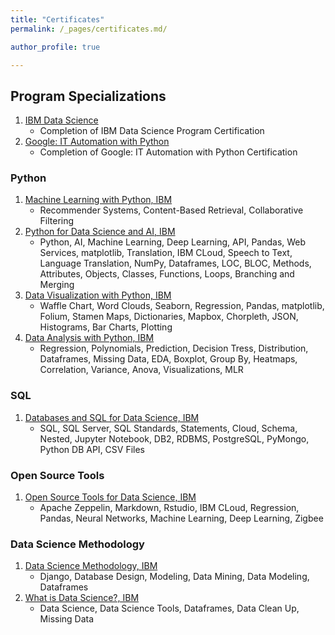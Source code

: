 ```yaml
---
title: "Certificates"
permalink: /_pages/certificates.md/

author_profile: true

---
```


## Program Specializations

1. [IBM Data Science](https://www.coursera.org/account/accomplishments/specialization/GYCKT9JHP337 "IBM Data Science")
   - Completion of IBM Data Science Program Certification
2. [Google: IT Automation with Python](https://www.coursera.org/account/accomplishments/verify/YTXAL2L8QJBD "Google: IT Automation with Python")
   - Completion of Google: IT Automation with Python Certification

### Python
1. [Machine Learning with Python, IBM](https://www.coursera.org/account/accomplishments/verify/A5NA6EUL5QZN "Machine Learning with Python, IBM")
   - Recommender Systems, Content-Based Retrieval, Collaborative Filtering
2. [Python for Data Science and AI, IBM](https://www.coursera.org/account/accomplishments/verify/N3WGRJN55JM9 "Python for Data Science and AI, IBM")
   - Python, AI, Machine Learning, Deep Learning, API, Pandas, Web Services, matplotlib, Translation, IBM CLoud, Speech to Text, Language Translation, NumPy, Dataframes, LOC, BLOC, Methods, Attributes, Objects, Classes, Functions, Loops, Branching and Merging
3. [Data Visualization with Python, IBM](https://www.coursera.org/account/accomplishments/verify/F9W3EW2EVM4H "Data Visualization with Python, IBM")
   - Waffle Chart, Word Clouds, Seaborn, Regression, Pandas, matplotlib, Folium, Stamen Maps, Dictionaries, Mapbox, Chorpleth, JSON, Histograms, Bar Charts, Plotting
4. [Data Analysis with Python, IBM](https://www.coursera.org/account/accomplishments/verify/7RGGUNZ3NY7W "Data Analysis with Python, IBM")
   - Regression, Polynomials, Prediction, Decision Tress, Distribution, Dataframes, Missing Data, EDA, Boxplot, Group By, Heatmaps, Correlation, Variance, Anova, Visualizations, MLR

### SQL
1. [Databases and SQL for Data Science, IBM](https://www.coursera.org/account/accomplishments/verify/AGXYMXGVPUTW "Databases and SQL for Data Science, IBM")
   - SQL, SQL Server, SQL Standards, Statements, Cloud, Schema, Nested, Jupyter Notebook, DB2, RDBMS, PostgreSQL, PyMongo, Python DB API, CSV Files

### Open Source Tools
1. [Open Source Tools for Data Science, IBM](https://www.coursera.org/account/accomplishments/verify/46BJZNEXKTBF "Open Source Tools for Data Science, IBM")
   - Apache Zeppelin, Markdown, Rstudio, IBM CLoud, Regression, Pandas, Neural Networks, Machine Learning, Deep Learning, Zigbee

### Data Science Methodology
1. [Data Science Methodology, IBM](https://www.coursera.org/account/accomplishments/verify/DRJ8LSVWZ9WY "Data Science Methodology, IBM")
   - Django, Database Design, Modeling, Data Mining, Data Modeling, Dataframes
2. [What is Data Science?, IBM](https://www.coursera.org/account/accomplishments/verify/J9Z3H5RFS3GA "What is Data Science?, IBM")
   - Data Science, Data Science Tools, Dataframes, Data Clean Up, Missing Data

